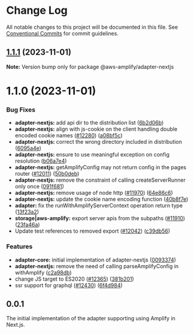 # Change Log

All notable changes to this project will be documented in this file.
See [Conventional Commits](https://conventionalcommits.org) for commit guidelines.

## [1.1.1](https://github.com/jimblanc/amplify-js/compare/@aws-amplify/adapter-nextjs@1.1.0...@aws-amplify/adapter-nextjs@1.1.1) (2023-11-01)

**Note:** Version bump only for package @aws-amplify/adapter-nextjs

# 1.1.0 (2023-11-01)

### Bug Fixes

- **adapter-nextjs:** add api dir to the distribution list ([6b2d06b](https://github.com/jimblanc/amplify-js/commit/6b2d06b78eb5430f958bc59e7048cb47eb824595))
- **adapter-nextjs:** align with js-cookie on the client handling double encoded cookie names ([#12280](https://github.com/jimblanc/amplify-js/issues/12280)) ([a08bf5c](https://github.com/jimblanc/amplify-js/commit/a08bf5c80deade5dff10a80f7d2de653ee9f8319))
- **adapter-nextjs:** correct the wrong directory included in distribution ([6095a4e](https://github.com/jimblanc/amplify-js/commit/6095a4e7c34c974c1c2788b21562f7585d632cd0))
- **adapter-nextjs:** ensure to use meaningful exception on config resolution ([b06a7e4](https://github.com/jimblanc/amplify-js/commit/b06a7e46fa61aebbae24dfd9cf66f36886e07179))
- **adapter-nextjs:** getAmplifyConfig may not return config in the pages router ([#12011](https://github.com/jimblanc/amplify-js/issues/12011)) ([50b0deb](https://github.com/jimblanc/amplify-js/commit/50b0debc69689135cd8a1f92a548f468f340e5ea))
- **adapter-nextjs:** remove the constraint of calling createServerRunner only once ([091f681](https://github.com/jimblanc/amplify-js/commit/091f681b502cfee7ae4df178388cea052d7eb9fb))
- **adapter-nextjs:** remove usage of node http ([#11970](https://github.com/jimblanc/amplify-js/issues/11970)) ([64e86c6](https://github.com/jimblanc/amplify-js/commit/64e86c663d4d5d2cd6f55797466325f1efe9dfc5))
- **adapter-nextjs:** update the cookie name encoding function ([40b8f7e](https://github.com/jimblanc/amplify-js/commit/40b8f7e8be163b8ccd62c8ccdfe60b396be64cc7))
- **adapter:** fix the runWithAmplifyServerContext operation return type ([13f23a2](https://github.com/jimblanc/amplify-js/commit/13f23a237446572c7d76370d77d7cb83adc32007))
- **storage|aws-amplify:** export server apis from the subpaths ([#11910](https://github.com/jimblanc/amplify-js/issues/11910)) ([23fa46a](https://github.com/jimblanc/amplify-js/commit/23fa46a9c714273449861baf12bfa6a2ebd1ce9e))
- Update test references to removed export ([#12042](https://github.com/jimblanc/amplify-js/issues/12042)) ([c39db56](https://github.com/jimblanc/amplify-js/commit/c39db561ec6b866aea491246dbba3ddf5439d2f3))

### Features

- **adapter-core:** initial implementation of adapter-nextjs ([0093374](https://github.com/jimblanc/amplify-js/commit/0093374730a18b6434db98ed2064286b8d007906))
- **adapter-nextjs:** remove the need of calling parseAmplifyConfig in withAmplify ([c2a98db](https://github.com/jimblanc/amplify-js/commit/c2a98db38ed81e5cd539bf333265203c9dfe1151))
- change JS target to ES2020 ([#12365](https://github.com/jimblanc/amplify-js/issues/12365)) ([381b201](https://github.com/jimblanc/amplify-js/commit/381b2010afb0ca72d392307d4da64af3ca146d6f))
- ssr support for graphql ([#12430](https://github.com/jimblanc/amplify-js/issues/12430)) ([6f4d984](https://github.com/jimblanc/amplify-js/commit/6f4d98474db133959560232e3e4804ca84c4ba89))

## 0.0.1

The initial implementation of the adapter supporting using Amplify in Next.js.
